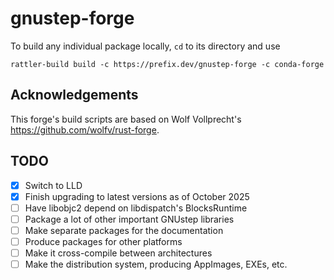 # gnustep-forge

To build any individual package locally, `cd` to its directory and use
```
rattler-build build -c https://prefix.dev/gnustep-forge -c conda-forge
```

## Acknowledgements

This forge's build scripts are based on Wolf Vollprecht's https://github.com/wolfv/rust-forge.

## TODO

* [X] Switch to LLD
* [X] Finish upgrading to latest versions as of October 2025
* [ ] Have libobjc2 depend on libdispatch's BlocksRuntime
* [ ] Package a lot of other important GNUstep libraries
* [ ] Make separate packages for the documentation
* [ ] Produce packages for other platforms
* [ ] Make it cross-compile between architectures
* [ ] Make the distribution system, producing AppImages, EXEs, etc.
